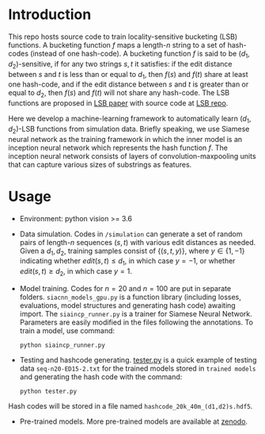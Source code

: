 Introduction
==============

This repo hosts source code to train locality-sensitive bucketing (LSB) functions.
A bucketing function $f$ maps a length-$n$ string to a set of hash-codes (instead of one hash-code).
A bucketing function $f$ is said to be $(d_1, d_2)$-sensitive,
if for any two strings $s, t$ it satisfies: if the edit distance between $s$ and $t$ 
is less than or equal to $d_1$, then $f(s)$ and $f(t)$ share at least one hash-code,
and if the edit distance between $s$ and $t$ 
is greater than or equal to $d_2$, then $f(s)$ and $f(t)$ will not share any hash-code.
The LSB functions are proposed in [LSB paper](https://doi.org/10.1186/s13015-023-00234-2)
with source code at [LSB repo](https://github.com/Shao-Group/lsbucketing).

Here we develop a machine-learning framework to automatically learn $(d_1, d_2)$-LSB functions
from simulation data.  Briefly speaking, we use Siamese neural network as the training framework 
in which the inner model is an inception neural network which represents the hash function $f$. 
The inception neural network consists of layers of convolution-maxpooling units
that can capture various sizes of substrings as features.


Usage
==============
- Environment: python vision >= 3.6

- Data simulation.
Codes in `/simulation` can generate a set of random pairs of length-$n$ sequences
$(s,t)$  with various edit distances as needed. 
Given a $d_1, d_2$, training samples consist of $\{(s,t,y)\}$,
 where $y \in \lbrace1, -1\rbrace$ indicating
whether $edit(s,t) \le d_1$, in which case $y = -1$, or whether $edit(s,t) \ge
d_2$, in which case $y = 1$.

- Model training. Codes for $n = 20$ and $n=100$ are put in separate folders.
`siacnn_models_gpu.py` is a function library (including losses, evaluations,
model structures and generating hash code) awaiting import. The
`siaincp_runner.py` is a trainer for Siamese Neural Network. Parameters are
easily modified in the files following the annotations. To train a model, 
use command:

    `python siaincp_runner.py`

- Testing and hashcode generating.
[tester.py](https://github.com/Shao-Group/lsb-learn/blob/master/seq_n20/functions/tester.py)
is a quick example of testing data `seq-n20-ED15-2.txt` for the trained models
stored in `trained models` and generating the hash code with the command:

    `python tester.py`

Hash codes will be stored in a file named `hashcode_20k_40m_(d1,d2)s.hdf5`.


- Pre-trained models. More pre-trained models are available at 
[zenodo](http://zenodo.org).
